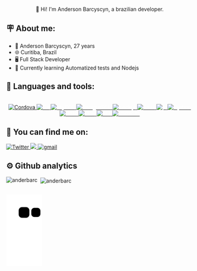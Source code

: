 <p align="center">
👋 Hi! I'm Anderson Barcyscyn, a brazilian developer.
</p>

## **🪧 About me:**
* 🧑 Anderson Barcyscyn, 27 years
* 🌐 Curitiba, Brazil
* 🖥️ Full Stack Developer
* 🧠 Currently learning Automatized tests and Nodejs

##

## **🚀 Languages and tools:**
<div align="center" dir="auto" style="display: inline_block; color: white;">
 <br>
 
 <a href="https://cordova.apache.org/" target="_blank" rel="noreferrer">
  <img alt="Cordova" height="40" width="35" src="https://cdn.jsdelivr.net/npm/simple-icons@3.13.0/icons/apachecordova.svg" style="--color_fill: #000;"/>
 </a>
 
 <a href="https://git-scm.com/" target="_blank" rel="noreferrer">
  <img alt="Git" height="40" width="35" src="https://cdn.jsdelivr.net/npm/simple-icons@3.13.0/icons/git.svg" style="color: white;"/>
 </a>
 
 <a href="https://www.mysql.com/" target="_blank" rel="noreferrer">
  <img alt="MySQL" height="40" width="35" src="https://cdn.jsdelivr.net/npm/simple-icons@3.13.0/icons/mysql.svg" style="color: white;"/>
 </a>

 <a href="https://www.postgresql.org/" target="_blank" rel="noreferrer">
  <img alt="PostgreSQL" height="40" width="35" src="https://cdn.jsdelivr.net/npm/simple-icons@3.13.0/icons/postgresql.svg" style="color: white;"/>
 </a>
 
 <a href="https://nodejs.org/" target="_blank" rel="noreferrer">
  <img alt="Nodejs" height="40" width="35" src="https://cdn.jsdelivr.net/npm/simple-icons@3.13.0/icons/node-dot-js.svg" style="color: white;"/>
 </a>
 
 <a href="https://www.java.com/" target="_blank" rel="noreferrer">
  <img alt="Java" height="40" width="35" src="https://cdn.jsdelivr.net/gh/devicons/devicon/icons/java/java-original-wordmark.svg" style="color: white;"/>
 </a> 
 
 <a href="https://www.w3schools.com/js/" target="_blank" rel="noreferrer">
  <img alt="js" height="40" width="35" src="https://cdn.jsdelivr.net/gh/devicons/devicon/icons/javascript/javascript-original.svg" style="color: white;"/>
 </a> 

 <a href="https://www.python.org/" target="_blank" rel="noreferrer">
  <img alt="Python" height="40" width="35" src="https://cdn.jsdelivr.net/gh/devicons/devicon/icons/python/python-original-wordmark.svg" style="color: white;"/>
 </a> 

 <a href="https://www.linux.org/" target="_blank" rel="noreferrer">
  <img alt="linux" height="40" width="35" src="https://cdn.jsdelivr.net/gh/devicons/devicon/icons/linux/linux-original.svg" style="color: white;"/>
 </a> 
 
 <a href="https://www.w3schools.com/html/" target="_blank" rel="noreferrer">
  <img alt="html" height="40" width="35" src="https://cdn.jsdelivr.net/gh/devicons/devicon/icons/html5/html5-original.svg" style="color: white;"/>
 </a> 
 
 <a href="https://www.w3schools.com/css/" target="_blank" rel="noreferrer">
  <img alt="css" height="40" width="35" src="https://cdn.jsdelivr.net/gh/devicons/devicon/icons/css3/css3-original.svg" style="color: white;"/>
 </a>  
 
 <a href="https://www.postman.com/" target="_blank" rel="noreferrer">
  <img alt="Postman" height="40" width="35" src="https://cdn.jsdelivr.net/npm/simple-icons@3.13.0/icons/postman.svg" style="color: white;"/>
 </a>   

</div>

## **🌠 You can find me on:**

<a href="https://twitter.com/ander_barc"><img alt=Twitter src="https://img.shields.io/badge/twitter-%231DA1F2.svg?style=for-the-badge&logo=Twitter&logoColor=white">
</a>
<a href="https://www.linkedin.com/in/anderson-barcyscyn/">
<img src="https://img.shields.io/badge/linkedin-%230077B5.svg?style=for-the-badge&logo=linkedin&logoColor=white"/>
</a>
<a href="mailto:ander.barc@gmail.com">
<img alt=gmail src="https://img.shields.io/badge/Gmail-D14836?style=for-the-badge&logo=gmail&logoColor=white"/>
</a>

##

## **⚙️ Github analytics** 

<p>
 <img align="left" src="https://github-readme-stats.vercel.app/api/top-langs?username=anderbarc&show_icons=true&locale=en&layout=compact&theme=dark" alt="anderbarc"/>
</p>
<p>
 &nbsp;
 <img align="center" src="https://github-readme-stats.vercel.app/api?username=anderbarc&show_icons=true&theme=dark&include_all_commits=true&layout=compact&count_private=true" alt="anderbarc"/>
 </p>


##   
  
<div>
   
![snake gif](https://github.com/antoniobigas/antoniobigas/blob/output/github-contribution-grid-snake.svg) 
   
</div>

##
